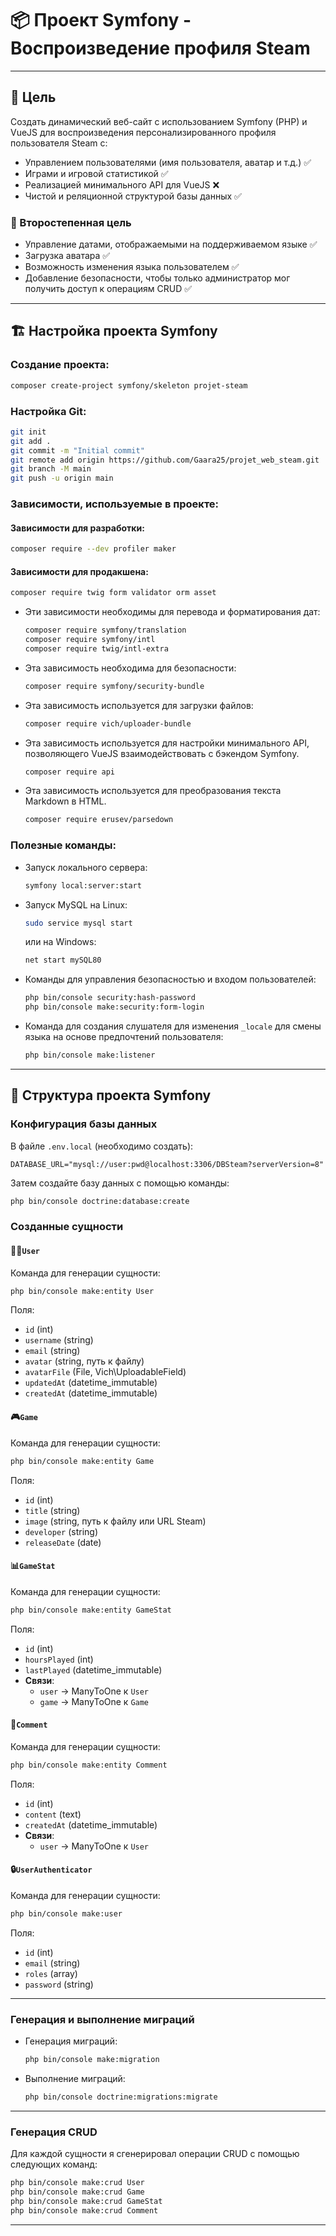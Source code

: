 # 📦 Проект Symfony - Воспроизведение профиля Steam

---

## 🎯 Цель
Создать динамический веб-сайт с использованием Symfony (PHP) и VueJS для воспроизведения персонализированного профиля пользователя Steam с:
- Управлением пользователями (имя пользователя, аватар и т.д.) ✅
- Играми и игровой статистикой ✅
- Реализацией минимального API для VueJS ❌
- Чистой и реляционной структурой базы данных ✅

### 🎯 Второстепенная цель
- Управление датами, отображаемыми на поддерживаемом языке ✅
- Загрузка аватара ✅
- Возможность изменения языка пользователем ✅
- Добавление безопасности, чтобы только администратор мог получить доступ к операциям CRUD ✅

---

## 🏗️ Настройка проекта Symfony

### Создание проекта:
```bash
composer create-project symfony/skeleton projet-steam
```

### Настройка Git:
```bash
git init
git add .
git commit -m "Initial commit"
git remote add origin https://github.com/Gaara25/projet_web_steam.git
git branch -M main
git push -u origin main
```

### Зависимости, используемые в проекте:

#### Зависимости для разработки:
```bash
composer require --dev profiler maker
```

#### Зависимости для продакшена:
  ```bash
  composer require twig form validator orm asset
  ```
- Эти зависимости необходимы для перевода и форматирования дат:
  ```bash
  composer require symfony/translation
  composer require symfony/intl
  composer require twig/intl-extra
  ```

- Эта зависимость необходима для безопасности:
  ```bash
  composer require symfony/security-bundle
  ```

- Эта зависимость используется для загрузки файлов:
  ```bash
  composer require vich/uploader-bundle
  ```

- Эта зависимость используется для настройки минимального API, позволяющего VueJS взаимодействовать с бэкендом Symfony.
  ```bash
  composer require api
  ```

- Эта зависимость используется для преобразования текста Markdown в HTML.
  ```bash
  composer require erusev/parsedown
  ```

### Полезные команды:
  
- Запуск локального сервера:  
  ```bash
  symfony local:server:start
  ```

- Запуск MySQL на Linux:  
  ```bash
  sudo service mysql start
  ```
  или на Windows:  
  ```bash
  net start mySQL80
  ```

- Команды для управления безопасностью и входом пользователей:
  ```bash
  php bin/console security:hash-password
  php bin/console make:security:form-login
  ```

- Команда для создания слушателя для изменения `_locale` для смены языка на основе предпочтений пользователя:
  ```bash
  php bin/console make:listener
  ```

---

## 🧱 Структура проекта Symfony

### Конфигурация базы данных
В файле `.env.local` (необходимо создать):
```env
DATABASE_URL="mysql://user:pwd@localhost:3306/DBSteam?serverVersion=8"
```

Затем создайте базу данных с помощью команды:
```bash
php bin/console doctrine:database:create
```

### Созданные сущности

#### 🧍‍♂️`User`
Команда для генерации сущности:  
```bash
php bin/console make:entity User
```
Поля:
- `id` (int)
- `username` (string)
- `email` (string)
- `avatar` (string, путь к файлу)
- `avatarFile` (File, Vich\UploadableField)
- `updatedAt` (datetime_immutable)
- `createdAt` (datetime_immutable)

#### 🎮`Game`
Команда для генерации сущности:  
```bash
php bin/console make:entity Game
```
Поля:
- `id` (int)
- `title` (string)
- `image` (string, путь к файлу или URL Steam)
- `developer` (string)
- `releaseDate` (date)

#### 📊`GameStat`
Команда для генерации сущности:  
```bash
php bin/console make:entity GameStat
```
Поля:
- `id` (int)
- `hoursPlayed` (int)
- `lastPlayed` (datetime_immutable)
- **Связи**:
  - `user` → ManyToOne к `User`
  - `game` → ManyToOne к `Game`

#### 💬`Comment`
Команда для генерации сущности:  
```bash
php bin/console make:entity Comment
```
Поля:
- `id` (int)
- `content` (text)
- `createdAt` (datetime_immutable)
- **Связи**:
  - `user` → ManyToOne к `User`

#### 🔒`UserAuthenticator`
Команда для генерации сущности:  
```bash
php bin/console make:user
```
Поля:
- `id` (int)
- `email` (string)
- `roles` (array)
- `password` (string)

---

### Генерация и выполнение миграций
- Генерация миграций:  
  ```bash
  php bin/console make:migration
  ```
- Выполнение миграций:  
  ```bash
  php bin/console doctrine:migrations:migrate
  ```

---

### Генерация CRUD
Для каждой сущности я сгенерировал операции CRUD с помощью следующих команд:
```bash
php bin/console make:crud User
php bin/console make:crud Game
php bin/console make:crud GameStat
php bin/console make:crud Comment
```

---
